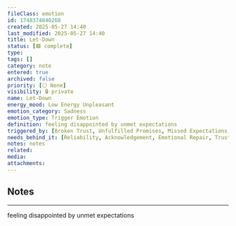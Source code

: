 ```yaml
---
fileClass: emotion
id: 1748374840268
created: 2025-05-27 14:40
last_modified: 2025-05-27 14:40
title: Let-Down
status: [🟩 complete]
type: 
tags: []
category: note
entered: true
archived: false
priority: [⚪ None]
visibility: 🔒 private
name: Let-Down
energy_mood: Low Energy Unpleasant
emotion_category: Sadness
emotion_type: Trigger Emotion
definition: feeling disappointed by unmet expectations
triggered_by: [Broken Trust, Unfulfilled Promises, Missed Expectations, Disppointment]
needs_behind_it: [Reliability, Acknowledgement, Emotional Repair, Trust, Reconnection]
notes: notes
related: 
media: 
attachments:
---
```


## Notes
---
feeling disappointed by unmet expectations

